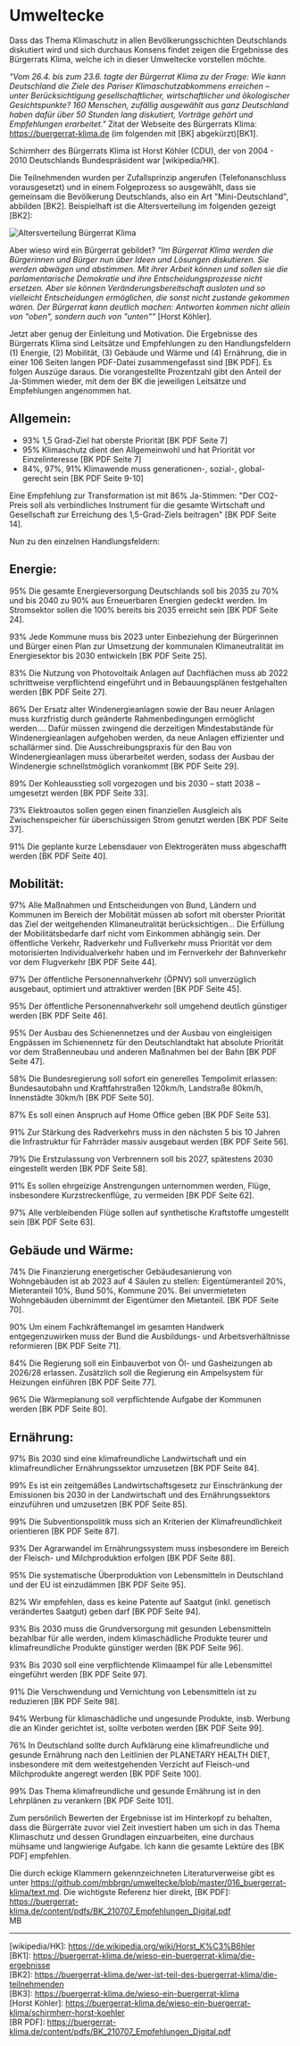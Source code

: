 # Umweltecke

Dass das Thema Klimaschutz in allen Bevölkerungsschichten Deutschlands diskutiert wird und sich durchaus Konsens findet zeigen die Ergebnisse des Bürgerrats Klima, welche ich in dieser Umweltecke vorstellen möchte.

*"Vom 26.4. bis zum 23.6. tagte der Bürgerrat Klima zu der Frage: Wie kann Deutschland die Ziele des Pariser Klimaschutzabkommens erreichen – unter Berücksichtigung gesellschaftlicher, wirtschaftlicher und ökologischer Gesichtspunkte? 160 Menschen, zufällig ausgewählt aus ganz Deutschland haben dafür über 50 Stunden lang diskutiert, Vorträge gehört und Empfehlungen erarbeitet."* Zitat der Webseite des Bürgerrats Klima: https://buergerrat-klima.de (im folgenden mit \[BK\] abgekürzt)\[BK1\].

Schirmherr des Bürgerrats Klima ist Horst Köhler (CDU), der von 2004 - 2010 Deutschlands Bundespräsident war \[wikipedia/HK\]. 

Die Teilnehmenden wurden per Zufallsprinzip angerufen (Telefonanschluss vorausgesetzt) und in einem Folgeprozess so ausgewählt, dass sie gemeinsam die Bevölkerung Deutschlands, also ein Art "Mini-Deutschland", abbilden \[BK2\]. Beispielhaft ist die Altersverteilung im folgenden gezeigt \[BK2\]:

![Altersverteilung Bürgerrat Klima](Die_Teilnehmenden_Burgerrat_Klima.png)

Aber wieso wird ein Bürgerrat gebildet? *"Im Bürgerrat Klima werden die Bürgerinnen und Bürger nun über Ideen und Lösungen diskutieren. Sie werden abwägen und abstimmen. Mit ihrer Arbeit können und sollen sie die parlamentarische Demokratie und ihre Entscheidungsprozesse nicht ersetzen. Aber sie können Veränderungsbereitschaft ausloten und so vielleicht Entscheidungen ermöglichen, die sonst nicht zustande gekommen wären. Der Bürgerrat kann deutlich machen: Antworten kommen nicht allein von "oben", sondern auch von "unten""* \[Horst Köhler\].

Jetzt aber genug der Einleitung und Motivation. Die Ergebnisse des Bürgerrats Klima sind Leitsätze und Empfehlungen zu den Handlungsfeldern (1) Energie, (2) Mobilität, (3) Gebäude und Wärme und (4) Ernährung, die in einer 106 Seiten langen PDF-Datei zusammengefasst sind \[BK PDF\]. Es folgen Auszüge daraus. Die vorangestellte Prozentzahl gibt den Anteil der Ja-Stimmen wieder, mit dem der BK die jeweiligen Leitsätze und Empfehlungen angenommen hat.

## Allgemein:

* 93% 1,5 Grad-Ziel hat oberste Priorität \[BK PDF Seite 7\]
* 95% Klimaschutz dient den Allgemeinwohl und hat Priorität vor
  Einzelinteresse \[BK PDF Seite 7\]
* 84%, 97%, 91% Klimawende muss generationen-, sozial-, global-gerecht
  sein \[BK PDF Seite 9-10\]

Eine Empfehlung zur Transformation ist mit 86% Ja-Stimmen: "Der CO2-Preis soll als verbindliches Instrument für die gesamte Wirtschaft und Gesellschaft zur Erreichung des 1,5-Grad-Ziels beitragen" \[BK PDF Seite 14\].

Nun zu den einzelnen Handlungsfeldern:

## Energie:

95% Die gesamte Energieversorgung Deutschlands soll bis 2035 zu 70% und bis 2040 zu 90% aus Erneuerbaren Energien gedeckt werden. Im Stromsektor sollen die 100% bereits bis 2035 erreicht sein \[BK PDF Seite 24\].

93% Jede Kommune muss bis 2023 unter Einbeziehung der Bürgerinnen und Bürger einen Plan zur Umsetzung der kommunalen Klimaneutralität im Energiesektor bis 2030 entwickeln \[BK PDF Seite 25\].

83% Die Nutzung von Photovoltaik Anlagen auf Dachflächen muss ab 2022 schrittweise verpflichtend eingeführt und in Bebauungsplänen festgehalten werden \[BK PDF Seite 27\].

86% Der Ersatz alter Windenergieanlagen sowie der Bau neuer Anlagen muss kurzfristig durch geänderte Rahmenbedingungen ermöglicht werden.… Dafür müssen zwingend die derzeitigen Mindestabstände für Windenergieanlagen aufgehoben werden, da neue Anlagen effizienter und schallärmer sind. Die Ausschreibungspraxis für den Bau von Windenergieanlagen muss überarbeitet werden, sodass der Ausbau der Windenergie schnellstmöglich vorankommt \[BK PDF Seite 29\].  

89% Der Kohleausstieg soll vorgezogen und bis 2030 – statt 2038 – umgesetzt werden \[BK PDF Seite 33\].

73% Elektroautos sollen gegen einen finanziellen Ausgleich als Zwischenspeicher für überschüssigen Strom genutzt werden \[BK PDF Seite 37\].

91% Die geplante kurze Lebensdauer von Elektrogeräten muss abgeschafft werden \[BK PDF Seite 40\].

## Mobilität:

97% Alle Maßnahmen und Entscheidungen von Bund, Ländern und Kommunen im Bereich der Mobilität müssen ab sofort mit oberster Priorität das Ziel der weitgehenden Klimaneutralität berücksichtigen… Die Erfüllung der Mobilitätsbedarfe darf nicht vom Einkommen abhängig sein. Der öffentliche Verkehr, Radverkehr und Fußverkehr muss Priorität vor dem motorisierten Individualverkehr haben und im Fernverkehr der Bahnverkehr vor dem Flugverkehr \[BK PDF Seite 44\].

97% Der öffentliche Personennahverkehr (ÖPNV) soll unverzüglich ausgebaut, optimiert und attraktiver werden \[BK PDF Seite 45\].

95% Der öffentliche Personennahverkehr soll umgehend deutlich günstiger werden \[BK PDF Seite 46\].

95% Der Ausbau des Schienennetzes und der Ausbau von eingleisigen Engpässen im Schienennetz für den Deutschlandtakt hat absolute Priorität vor dem Straßenneubau und anderen Maßnahmen bei der Bahn \[BK PDF Seite 47\].

58% Die Bundesregierung soll sofort ein generelles Tempolimit erlassen: Bundesautobahn und Kraftfahrstraßen 120km/h, Landstraße 80km/h, Innenstädte 30km/h \[BK PDF Seite 50\].

87% Es soll einen Anspruch auf Home Office geben \[BK PDF Seite 53\].

91% Zur Stärkung des Radverkehrs muss in den nächsten 5 bis 10 Jahren die Infrastruktur für Fahrräder massiv ausgebaut werden \[BK PDF Seite 56\].

79% Die Erstzulassung von Verbrennern soll bis 2027, spätestens 2030 eingestellt werden \[BK PDF Seite 58\].

91% Es sollen ehrgeizige Anstrengungen unternommen werden, Flüge, insbesondere Kurzstreckenflüge, zu vermeiden \[BK PDF Seite 62\].

97% Alle verbleibenden Flüge sollen auf synthetische Kraftstoffe umgestellt sein \[BK PDF Seite 63\].

## Gebäude und Wärme:

74% Die Finanzierung energetischer Gebäudesanierung von Wohngebäuden ist ab 2023 auf 4 Säulen zu stellen: Eigentümeranteil 20%, Mieteranteil 10%, Bund 50%, Kommune 20%. Bei unvermieteten Wohngebäuden übernimmt der Eigentümer den Mietanteil. \[BK PDF Seite 70\].

90% Um einem Fachkräftemangel im gesamten Handwerk entgegenzuwirken muss der Bund die Ausbildungs- und Arbeitsverhältnisse reformieren \[BK PDF Seite 71\].

84% Die Regierung soll ein Einbauverbot von Öl- und Gasheizungen ab 2026/28  erlassen. Zusätzlich soll die Regierung ein Ampelsystem für Heizungen einführen \[BK PDF Seite 77\].

96% Die Wärmeplanung soll verpflichtende Aufgabe der Kommunen werden \[BK PDF Seite 80\].

## Ernährung:
97% Bis 2030 sind eine klimafreundliche Landwirtschaft und ein klimafreundlicher  Ernährungssektor umzusetzen \[BK PDF Seite 84\].

99% Es ist ein zeitgemäßes Landwirtschaftsgesetz zur Einschränkung der Emissionen bis 2030 in der Landwirtschaft und des Ernährungssektors einzuführen und umzusetzen \[BK PDF Seite 85\].

99% Die Subventionspolitik muss sich an Kriterien der Klimafreundlichkeit orientieren \[BK PDF Seite 87\].

93% Der Agrarwandel im Ernährungssystem muss insbesondere im Bereich der Fleisch- und Milchproduktion erfolgen \[BK PDF Seite 88\].

95% Die systematische Überproduktion von Lebensmitteln in Deutschland und der EU  ist einzudämmen \[BK PDF Seite 95\].

82% Wir empfehlen, dass es keine Patente auf Saatgut (inkl. genetisch verändertes Saatgut) geben darf \[BK PDF Seite 94\].

93% Bis 2030 muss die Grundversorgung mit gesunden Lebensmitteln bezahlbar für alle werden, indem klimaschädliche Produkte teurer und klimafreundliche  Produkte günstiger werden \[BK PDF Seite 96\].

93% Bis 2030 soll eine verpflichtende Klimaampel für alle Lebensmittel eingeführt werden \[BK PDF Seite 97\].

91% Die Verschwendung und Vernichtung von Lebensmitteln ist zu reduzieren \[BK PDF Seite 98\].

94% Werbung für klimaschädliche und ungesunde Produkte, insb. Werbung die an Kinder gerichtet ist, sollte verboten werden \[BK PDF Seite 99\].

76% In Deutschland sollte durch Aufklärung eine klimafreundliche und gesunde  Ernährung nach den Leitlinien der PLANETARY HEALTH DIET, insbesondere mit dem weitestgehenden Verzicht auf Fleisch-und Milchprodukte angeregt werden \[BK PDF Seite 100\].  

99% Das Thema klimafreundliche und gesunde Ernährung ist in den Lehrplänen  zu verankern \[BK PDF Seite 101\].



Zum persönlich Bewerten der Ergebnisse ist im Hinterkopf zu behalten, dass die Bürgerräte zuvor viel Zeit investiert haben um sich in das Thema Klimaschutz und dessen Grundlagen einzuarbeiten, eine durchaus mühsame und langwierige Aufgabe. Ich kann die gesamte Lektüre des \[BK PDF\] empfehlen.

Die durch eckige Klammern gekennzeichneten Literaturverweise gibt es 
unter https://github.com/mbbrgn/umweltecke/blob/master/016_buergerrat-klima/text.md. 
Die wichtigste Referenz hier direkt, \[BK PDF\]: https://buergerrat-klima.de/content/pdfs/BK_210707_Empfehlungen_Digital.pdf
<br/>
MB <br/>

----

\[wikipedia/HK\]: https://de.wikipedia.org/wiki/Horst_K%C3%B6hler <br/>
\[BK1\]: https://buergerrat-klima.de/wieso-ein-buergerrat-klima/die-ergebnisse <br/>
\[BK2\]: https://buergerrat-klima.de/wer-ist-teil-des-buergerrat-klima/die-teilnehmenden <br/>
\[BK3\]: https://buergerrat-klima.de/wieso-ein-buergerrat-klima <br/> 
\[Horst Köhler\]: https://buergerrat-klima.de/wieso-ein-buergerrat-klima/schirmherr-horst-koehler <br/>
\[BR PDF\]: https://buergerrat-klima.de/content/pdfs/BK_210707_Empfehlungen_Digital.pdf <br/>

